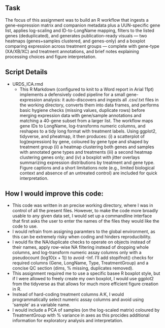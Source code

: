 ## Task
The focus of this assignment was to build an R workflow that ingests a gene-expression matrix and companion metadata plus a UUN-specific gene list, applies log-scaling and ID-to-LongName mapping, filters to the listed genes (deduplicated), and generates publication-ready visuals — two heatmaps (genes+samples clustered, and genes-only) and a boxplot comparing expression across treatment groups — complete with gene-type (XA/XB/XC) and treatment annotations, and brief notes explaining processing choices and figure interpretation.

## Script Details
- URDS_ICA.rmd
  - This R Markdown (configured to knit to a Word report in Arial 11pt) implements a defensively coded pipeline for a small gene-expression analysis: it auto-discovers and ingests all .csv/.txt files in the working directory, converts them into data frames, and performs basic hygiene checks (missing values, duplicate rows) before merging expression data with gene/sample annotations and matching a 40-gene subset from a larger list. The workflow maps gene IDs to LongName, log-transforms numeric columns, and reshapes to a tidy long format with treatment labels. Using ggplot2, tidyverse, and pheatmap, it then produces:
    (i) a scatterplot of log(expression) by gene, coloured by gene type and shaped by treatment group
    (ii) a heatmap clustering both genes and samples with annotated gene types and treatments
    (iii) a second heatmap clustering genes only; and (iv) a boxplot with jitter overlays summarizing expression distributions by treatment and gene type.
    Figure captions and a short limitations note (e.g., limited biological context and absence of an untreated control) are included for quick interpretation.

## How I would improve this code:
- This code was written in an precise working directory, where I was in control of all the present files. However, to make the code more broadly usable to any given data set, I would set up a commandline interface that first asks the user to enter the names of the files they would like the code to use.
- I would refrain from assigning paramters to the global environment, as this can be extremely risky when coding and hinders reproducibility.
- I would fix the NA/duplicate checks to operate on objects instead of their names, apply row-wise NA filtering instead of dropping whole columns, and log-transform numeric assay columns only with a pseudocount (log10(x + 1)) to avoid -Inf. I’ll add stopifnot() checks for required columns (Gene, LongName, Type, TreatmentGroup) and a concise QC section (dims, % missing, duplicates removed).
- This assignment required me to use a specific basee R boxplot style, but if I were allowed to freely create my own boxplot, I would use ggplot2 from the tidyverse as that allows for much more efficient figure creation in R.
- Instead of hard-coding treatment columns A:K, I would programmatically select numeric assay columns and avoid using 'sample' as a variable name.
- I would include a PCA of samples (on the log-scaled matrix) coloured by TreatmentGroup with % variance in axes as this procides additional information for exploratory analysis and interpretation.
